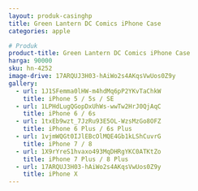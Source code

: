 ```yaml
---
layout: produk-casinghp
title: Green Lantern DC Comics iPhone Case
categories: apple

# Produk
product-title: Green Lantern DC Comics iPhone Case
harga: 90000
sku: hn-4252
image-drive: 17ARQUJ3H03-hAiWo2s4AKqsVwUos0Z9y
gallery:
  - url: 1J1SFemma0lHW-m4hdMq6pP2YKvTaChkW
    title: iPhone 5 / 5s / SE
  - url: 1LPHdLugQGopDxUhWs-wwTw2HrJ0QjAqC
    title: iPhone 6 / 6s
  - url: 1txEb9wzt_7JzRu93E5OL-WzsMzGo8OFZ
    title: iPhone 6 Plus / 6s Plus
  - url: 1vjmWQGt0IJlEBcOlMQE4Gb1kLShCuvrG
    title: iPhone 7 / 8
  - url: 1X9rYreS1hvaxo493MqDHRgYKC0ATKtZo
    title: iPhone 7 Plus / 8 Plus
  - url: 17ARQUJ3H03-hAiWo2s4AKqsVwUos0Z9y
    title: iPhone X
---
```

